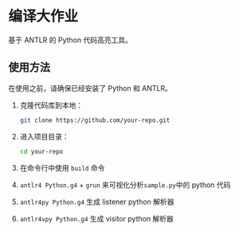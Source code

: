 # 编译大作业

基于 ANTLR 的 Python 代码高亮工具。

## 使用方法

在使用之前，请确保已经安装了 Python 和 ANTLR。

1. 克隆代码库到本地：

   ```bash
   git clone https://github.com/your-repo.git
   ```

2. 进入项目目录：

   ```bash
   cd your-repo
   ```

3. 在命令行中使用 `build` 命令
4. `antlr4 Python.g4` + `grun` 来可视化分析`sample.py`中的 python 代码
5. `antlr4py Python.g4` 生成 listener python 解析器
6. `antlr4vpy Python.g4` 生成 visitor python 解析器
